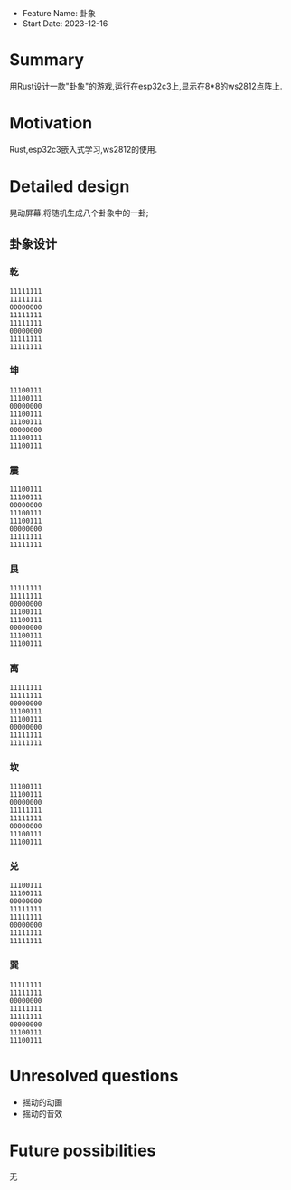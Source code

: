 - Feature Name: 卦象
- Start Date: 2023-12-16

# Summary

[summary]: #summary

用Rust设计一款"卦象"的游戏,运行在esp32c3上,显示在8*8的ws2812点阵上.

# Motivation

[motivation]: #motivation

Rust,esp32c3嵌入式学习,ws2812的使用.

# Detailed design

[detailed-design]: #detailed-design

晃动屏幕,将随机生成八个卦象中的一卦;

## 卦象设计


### 乾

```Text
11111111
11111111
00000000
11111111
11111111
00000000
11111111
11111111
```

### 坤

```Text
11100111
11100111
00000000
11100111
11100111
00000000
11100111
11100111
```

### 震

```Text
11100111
11100111
00000000
11100111
11100111
00000000
11111111
11111111
```

### 艮

```Text
11111111
11111111
00000000
11100111
11100111
00000000
11100111
11100111
```

### 离

```Text
11111111
11111111
00000000
11100111
11100111
00000000
11111111
11111111
```

### 坎

```Text
11100111
11100111
00000000
11111111
11111111
00000000
11100111
11100111
```

### 兑

```Text
11100111
11100111
00000000
11111111
11111111
00000000
11111111
11111111
```

### 巽

```Text
11111111
11111111
00000000
11111111
11111111
00000000
11100111
11100111
```

# Unresolved questions

[unresolved-questions]: #unresolved-questions

- 摇动的动画
- 摇动的音效

# Future possibilities

[future-possibilities]: #future-possibilities

无
